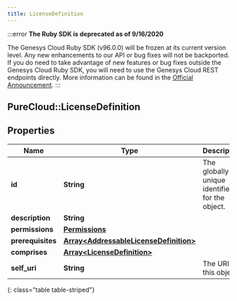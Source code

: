 ```yaml
---
title: LicenseDefinition
---
```


:::error
**The Ruby SDK is deprecated as of 9/16/2020**

The Genesys Cloud Ruby SDK (v96.0.0) will be frozen at its current version level. Any new enhancements to our API or bug fixes will not be backported. If you do need to take advantage of new features or bug fixes outside the Genesys Cloud Ruby SDK, you will need to use the Genesys Cloud REST endpoints directly. More information can be found in the [Official Announcement](https://developer.mypurecloud.com/forum/t/announcement-genesys-cloud-ruby-sdk-end-of-life/8850).
:::


## PureCloud::LicenseDefinition

## Properties

|Name | Type | Description | Notes|
|------------ | ------------- | ------------- | -------------|
| **id** | **String** | The globally unique identifier for the object. | [optional] |
| **description** | **String** |  | [optional] |
| **permissions** | [**Permissions**](Permissions.html) |  | [optional] |
| **prerequisites** | [**Array&lt;AddressableLicenseDefinition&gt;**](AddressableLicenseDefinition.html) |  | [optional] |
| **comprises** | [**Array&lt;LicenseDefinition&gt;**](LicenseDefinition.html) |  | [optional] |
| **self_uri** | **String** | The URI for this object | [optional] |
{: class="table table-striped"}


